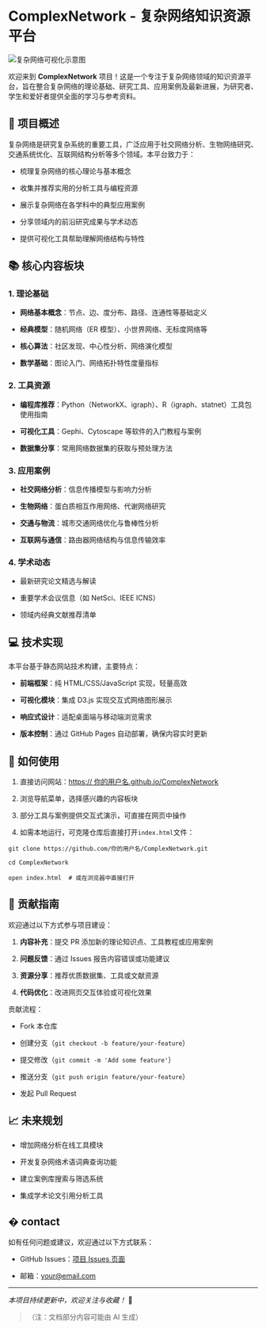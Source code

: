 # ComplexNetwork - 复杂网络知识资源平台



![复杂网络可视化示意图](https://picsum.photos/id/180/1200/400)

欢迎来到 **ComplexNetwork** 项目！这是一个专注于复杂网络领域的知识资源平台，旨在整合复杂网络的理论基础、研究工具、应用案例及最新进展，为研究者、学生和爱好者提供全面的学习与参考资料。

## 🌟 项目概述

复杂网络是研究复杂系统的重要工具，广泛应用于社交网络分析、生物网络研究、交通系统优化、互联网结构分析等多个领域。本平台致力于：



*   梳理复杂网络的核心理论与基本概念

*   收集并推荐实用的分析工具与编程资源

*   展示复杂网络在各学科中的典型应用案例

*   分享领域内的前沿研究成果与学术动态

*   提供可视化工具帮助理解网络结构与特性

## 📚 核心内容板块

### 1. 理论基础



*   **网络基本概念**：节点、边、度分布、路径、连通性等基础定义

*   **经典模型**：随机网络（ER 模型）、小世界网络、无标度网络等

*   **核心算法**：社区发现、中心性分析、网络演化模型

*   **数学基础**：图论入门、网络拓扑特性度量指标

### 2. 工具资源



*   **编程库推荐**：Python（NetworkX、igraph）、R（igraph、statnet）工具包使用指南

*   **可视化工具**：Gephi、Cytoscape 等软件的入门教程与案例

*   **数据集分享**：常用网络数据集的获取与预处理方法

### 3. 应用案例



*   **社交网络分析**：信息传播模型与影响力分析

*   **生物网络**：蛋白质相互作用网络、代谢网络研究

*   **交通与物流**：城市交通网络优化与鲁棒性分析

*   **互联网与通信**：路由器网络结构与信息传输效率

### 4. 学术动态



*   最新研究论文精选与解读

*   重要学术会议信息（如 NetSci、IEEE ICNS）

*   领域内经典文献推荐清单

## 💻 技术实现

本平台基于静态网站技术构建，主要特点：



*   **前端框架**：纯 HTML/CSS/JavaScript 实现，轻量高效

*   **可视化模块**：集成 D3.js 实现交互式网络图形展示

*   **响应式设计**：适配桌面端与移动端浏览需求

*   **版本控制**：通过 GitHub Pages 自动部署，确保内容实时更新

## 🚀 如何使用



1.  直接访问网站：[ht](https://你的用户名.github.io/ComplexNetwork)[tps:](https://你的用户名.github.io/ComplexNetwork)[// 你的用](https://你的用户名.github.io/ComplexNetwork)[户名.g](https://你的用户名.github.io/ComplexNetwork)[ithu](https://你的用户名.github.io/ComplexNetwork)[b.io/](https://你的用户名.github.io/ComplexNetwork)[Comp](https://你的用户名.github.io/ComplexNetwork)[lexNe](https://你的用户名.github.io/ComplexNetwork)[twor](https://你的用户名.github.io/ComplexNetwork)[k](https://你的用户名.github.io/ComplexNetwork)

2.  浏览导航菜单，选择感兴趣的内容板块

3.  部分工具与案例提供交互式演示，可直接在网页中操作

4.  如需本地运行，可克隆仓库后直接打开`index.html`文件：



```
git clone https://github.com/你的用户名/ComplexNetwork.git

cd ComplexNetwork

open index.html  # 或在浏览器中直接打开
```

## 🤝 贡献指南

欢迎通过以下方式参与项目建设：



1.  **内容补充**：提交 PR 添加新的理论知识点、工具教程或应用案例

2.  **问题反馈**：通过 Issues 报告内容错误或功能建议

3.  **资源分享**：推荐优质数据集、工具或文献资源

4.  **代码优化**：改进网页交互体验或可视化效果

贡献流程：



*   Fork 本仓库

*   创建分支（`git checkout -b feature/your-feature`）

*   提交修改（`git commit -m 'Add some feature'`）

*   推送分支（`git push origin feature/your-feature`）

*   发起 Pull Request

## 📈 未来规划



*   增加网络分析在线工具模块

*   开发复杂网络术语词典查询功能

*   建立案例库搜索与筛选系统

*   集成学术论文引用分析工具

## � contact

如有任何问题或建议，欢迎通过以下方式联系：



*   GitHub Issues：[项目 Issues 页面](https://github.com/你的用户名/ComplexNetwork/issues)

*   邮箱：your@email.com



***

*本项目持续更新中，欢迎关注与收藏！* 🔄

> （注：文档部分内容可能由 AI 生成）